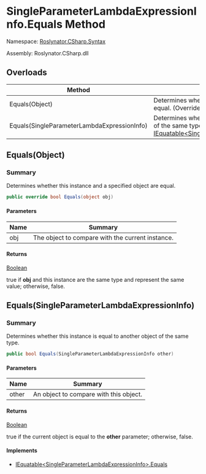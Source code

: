 # SingleParameterLambdaExpressionInfo\.Equals Method

Namespace: [Roslynator.CSharp.Syntax](../../README.md)

Assembly: Roslynator\.CSharp\.dll

## Overloads

| Method | Summary |
| ------ | ------- |
| Equals\(Object\) | Determines whether this instance and a specified object are equal\. \(Overrides [ValueType.Equals](https://docs.microsoft.com/en-us/dotnet/api/system.valuetype.equals)\) |
| Equals\(SingleParameterLambdaExpressionInfo\) | Determines whether this instance is equal to another object of the same type\. \(Implements [IEquatable\<SingleParameterLambdaExpressionInfo>.Equals](https://docs.microsoft.com/en-us/dotnet/api/system.iequatable-1.equals)\) |

## Equals\(Object\)

### Summary

Determines whether this instance and a specified object are equal\.

```csharp
public override bool Equals(object obj)
```

#### Parameters

| Name | Summary |
| ---- | ------- |
| obj | The object to compare with the current instance\.  |

#### Returns

[Boolean](https://docs.microsoft.com/en-us/dotnet/api/system.boolean)

true if **obj** and this instance are the same type and represent the same value; otherwise, false\. 

## Equals\(SingleParameterLambdaExpressionInfo\)

### Summary

Determines whether this instance is equal to another object of the same type\.

```csharp
public bool Equals(SingleParameterLambdaExpressionInfo other)
```

#### Parameters

| Name | Summary |
| ---- | ------- |
| other | An object to compare with this object\. |

#### Returns

[Boolean](https://docs.microsoft.com/en-us/dotnet/api/system.boolean)

true if the current object is equal to the **other** parameter; otherwise, false\.

#### Implements

* [IEquatable\<SingleParameterLambdaExpressionInfo>.Equals](https://docs.microsoft.com/en-us/dotnet/api/system.iequatable-1.equals)
